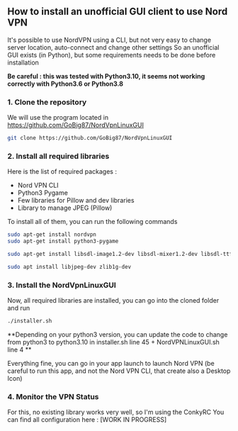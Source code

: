 
## How to install an unofficial GUI client to use Nord VPN

It's possible to use NordVPN using a CLI, but not very easy to change server location, auto-connect and change other settings
So an unofficial GUI exists (in Python), but some requirements needs to be done before installation

**Be careful : this was tested with Python3.10, it seems not working correctly with Python3.6 or Python3.8**

### 1. Clone the repository

We will use the program located in https://github.com/GoBig87/NordVpnLinuxGUI

```bash
git clone https://github.com/GoBig87/NordVpnLinuxGUI
```

### 2. Install all required libraries

Here is the list of required packages : 

- Nord VPN CLI
- Python3 Pygame
- Few libraries for Pillow and dev libraries
- Library to manage JPEG (Pillow)

To install all of them, you can run the following commands

```bash
sudo apt-get install nordvpn
sudo apt-get install python3-pygame

sudo apt-get install libsdl-image1.2-dev libsdl-mixer1.2-dev libsdl-ttf2.0-dev libsdl1.2-dev libsmpeg-dev libportmidi-dev ffmpeg libswscale-dev libavformat-dev libavcodec-dev libfreetype6-dev

sudo apt install libjpeg-dev zlib1g-dev
```

### 3. Install the NordVpnLinuxGUI

Now, all required libraries are installed, you can go into the cloned folder and run

```bash
./installer.sh
```

**Depending on your python3 version, you can update the code to change from python3 to python3.10 in installer.sh line 45 + NordVPNLinuxGUI.sh line 4 **

Everything fine, you can go in your app launch to launch Nord VPN (be careful to run this app, and not the Nord VPN CLI, that create also a Desktop Icon)

### 4. Monitor the VPN Status

For this, no existing library works very well, so I'm using the ConkyRC
You can find all configuration here : [WORK IN PROGRESS]
